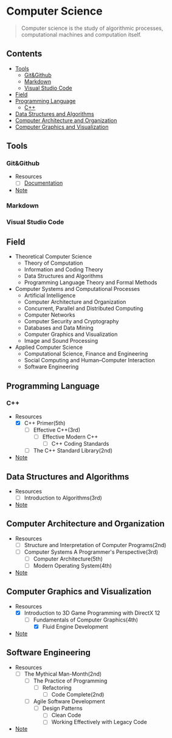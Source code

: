 # Computer Science

> Computer science is the study of algorithmic processes, computational machines and
> computation itself.

## Contents

- [Tools](#Tools)
    - [Git&Github](#GitGithub)
    - [Markdown](#Markdown)
    - [Visual Studio Code](#Visual-Studio-Code)
- [Field](#Field)
- [Programming Language](#Programming-Language) 
    - [C++](#C) 
- [Data Structures and Algorithms](#Data-Structures-and-Algorithms)
- [Computer Architecture and Organization](#Computer-Architecture-and-Organization)
- [Computer Graphics and Visualization](#Computer-Graphics-and-Visualization)

## Tools

### Git&Github
- Resources
    - [ ] [Documentation](https://docs.github.com/en) 
- [Note](Notes/Git%26Github.md)

### Markdown

### Visual Studio Code

## Field

- Theoretical Computer Science
    - Theory of Computation
    - Information and Coding Theory
    - Data Structures and Algorithms
    - Programming Language Theory and Formal Methods
- Computer Systems and Computational Processes
    - Artificial Intelligence
    - Computer Architecture and Organization
    - Concurrent, Parallel and Distributed Computing
    - Computer Networks
    - Computer Security and Cryptography
    - Databases and Data Mining
    - Computer Graphics and Visualization
    - Image and Sound Processing
- Applied Computer Science
    - Computational Science, Finance and Engineering
    - Social Computing and Human–Computer Interaction
    - Software Engineering

## Programming Language

### C++

- Resources
    - [x] C++ Primer(5th)
        - [ ] Effective C++(3rd)
            - [ ] Effective Modern C++ 
                - [ ] C++ Coding Standards
        - [ ] The C++ Standard Library(2nd)
    
- [Note](/Notes/C%2B%2B.md)

## Data Structures and Algorithms

- Resources
    - [ ] Introduction to Algorithms(3rd)
- [Note](/Notes/Data%20Structures%20and%20Algorithms.md)

## Computer Architecture and Organization

- Resources
    - [ ] Structure and Interpretation of Computer Programs(2nd)
    - [ ] Computer Systems A Programmer's Perspective(3rd)
        - [ ] Computer Architecture(5th)
        - [ ] Modern Operating System(4th)
- [Note]()

## Computer Graphics and Visualization

- Resources
    - [x] Introduction to 3D Game Programming with DirectX 12 
        - [ ] Fundamentals of Computer Graphics(4th)
            - [x] Fluid Engine Development
- [Note]()

## Software Engineering

- Resources
    - [ ] The Mythical Man-Month(2nd)
        - [ ] The Practice of Programming
            - [ ] Refactoring
                - [ ] Code Complete(2nd) 
        - [ ] Agile Software Development
            - [ ] Design Patterns
                - [ ] Clean Code
                - [ ] Working Effectively with Legacy Code
- [Note]() 

